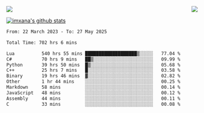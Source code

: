 <p>
  <a href="https://count.getloli.com/"><img src="https://count.getloli.com/get/@xana.readme?theme=moebooru-h"></a>
  <img src="https://weather-icon.journeyad.repl.co/@hangzhou?v=1" align="right">
</p>


<a href="https://github.com/imxana"><img align="center" src="https://github-readme-stats.vercel.app/api?username=imxana&show_icons=true&include_all_commits=true&hide_border=tru&custom_title=imxana%27s%20Github%20Stats" alt="imxana's github stats" /></a> 

<!--START_SECTION:waka-->

```txt
From: 22 March 2023 - To: 27 May 2025

Total Time: 702 hrs 6 mins

Lua          540 hrs 55 mins ███████████████████▒░░░░░   77.04 %
C#           70 hrs 9 mins   ██▒░░░░░░░░░░░░░░░░░░░░░░   09.99 %
Python       39 hrs 50 mins  █▒░░░░░░░░░░░░░░░░░░░░░░░   05.68 %
C++          25 hrs 7 mins   █░░░░░░░░░░░░░░░░░░░░░░░░   03.58 %
Binary       19 hrs 46 mins  ▓░░░░░░░░░░░░░░░░░░░░░░░░   02.82 %
Other        1 hr 44 mins    ░░░░░░░░░░░░░░░░░░░░░░░░░   00.25 %
Markdown     58 mins         ░░░░░░░░░░░░░░░░░░░░░░░░░   00.14 %
JavaScript   48 mins         ░░░░░░░░░░░░░░░░░░░░░░░░░   00.12 %
Assembly     44 mins         ░░░░░░░░░░░░░░░░░░░░░░░░░   00.11 %
C            33 mins         ░░░░░░░░░░░░░░░░░░░░░░░░░   00.08 %
```

<!--END_SECTION:waka-->
